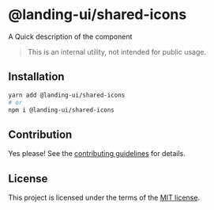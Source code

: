 # @landing-ui/shared-icons

A Quick description of the component

> This is an internal utility, not intended for public usage.

## Installation

```sh
yarn add @landing-ui/shared-icons
# or
npm i @landing-ui/shared-icons
```

## Contribution

Yes please! See the
[contributing guidelines](https://github.com/PanagiotisPitsikoulis/landing.ui/blob/master/CONTRIBUTING.md)
for details.

## License

This project is licensed under the terms of the
[MIT license](https://github.com/PanagiotisPitsikoulis/landing.ui/blob/master/LICENSE).
